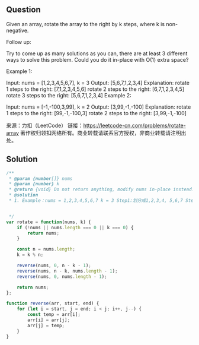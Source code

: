 ## Question
Given an array, rotate the array to the right by k steps, where k is non-negative.

Follow up:

Try to come up as many solutions as you can, there are at least 3 different ways to solve this problem.
Could you do it in-place with O(1) extra space?
 

Example 1:

Input: nums = [1,2,3,4,5,6,7], k = 3
Output: [5,6,7,1,2,3,4]
Explanation:
rotate 1 steps to the right: [7,1,2,3,4,5,6]
rotate 2 steps to the right: [6,7,1,2,3,4,5]
rotate 3 steps to the right: [5,6,7,1,2,3,4]
Example 2:

Input: nums = [-1,-100,3,99], k = 2
Output: [3,99,-1,-100]
Explanation: 
rotate 1 steps to the right: [99,-1,-100,3]
rotate 2 steps to the right: [3,99,-1,-100]

来源：力扣（LeetCode）
链接：https://leetcode-cn.com/problems/rotate-array
著作权归领扣网络所有。商业转载请联系官方授权，非商业转载请注明出处。

## Solution
```javascript
/**
 * @param {number[]} nums
 * @param {number} k
 * @return {void} Do not return anything, modify nums in-place instead.
 * @solution
 * 1. Example：nums = 1,2,3,4,5,6,7 k = 3 Step1:划分成1,2,3,4, 5,6,7 Step2:分别reverse，4,3,2,1, 7,6,5 Step3:合并reverse，5,6,7,1,2,3,4


 */
var rotate = function(nums, k) {
    if (!nums || nums.length === 0 || k === 0) {
        return nums;
    }

    const n = nums.length;
    k = k % n;

    reverse(nums, 0, n - k - 1);
    reverse(nums, n - k, nums.length - 1);
    reverse(nums, 0, nums.length - 1);

    return nums;
};

function reverse(arr, start, end) {
    for (let i = start, j = end; i < j; i++, j--) {
        const temp = arr[i];
        arr[i] = arr[j];
        arr[j] = temp;
    }
}
```